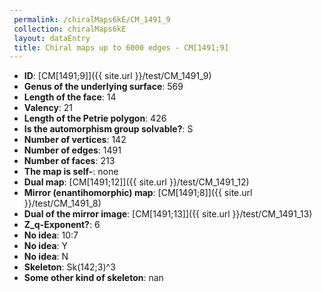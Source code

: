 ```yaml
--- 
 permalink: /chiralMaps6kE/CM_1491_9 
 collection: chiralMaps6kE
 layout: dataEntry
 title: Chiral maps up to 6000 edges - CM[1491;9]
---
```


- **ID**: [CM[1491;9]]({{ site.url }}/test/CM_1491_9)
- **Genus of the underlying surface**: 569
- **Length of the face**: 14
- **Valency**: 21
- **Length of the Petrie polygon**: 426
- **Is the automorphism group solvable?**: S
- **Number of vertices**: 142
- **Number of edges**: 1491
- **Number of faces**: 213
- **The map is self-**: none
- **Dual map**: [CM[1491;12]]({{ site.url }}/test/CM_1491_12)
- **Mirror (enantihomorphic) map**: [CM[1491;8]]({{ site.url }}/test/CM_1491_8)
- **Dual of the mirror image**: [CM[1491;13]]({{ site.url }}/test/CM_1491_13)
- **Z_q-Exponent?**: 6
- **No idea**:  10:7
- **No idea**: Y
- **No idea**: N
- **Skeleton**: Sk(142;3)^3
- **Some other kind of skeleton**: nan
